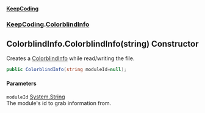 #### [KeepCoding](index.md 'index')
### [KeepCoding](KeepCoding.md 'KeepCoding').[ColorblindInfo](KeepCoding_ColorblindInfo.md 'KeepCoding.ColorblindInfo')
## ColorblindInfo.ColorblindInfo(string) Constructor
Creates a [ColorblindInfo](KeepCoding_ColorblindInfo.md 'KeepCoding.ColorblindInfo') while read/writing the file.  
```csharp
public ColorblindInfo(string moduleId=null);
```
#### Parameters
<a name='KeepCoding_ColorblindInfo_ColorblindInfo(string)_moduleId'></a>
`moduleId` [System.String](https://docs.microsoft.com/en-us/dotnet/api/System.String 'System.String')  
The module's id to grab information from.
  
